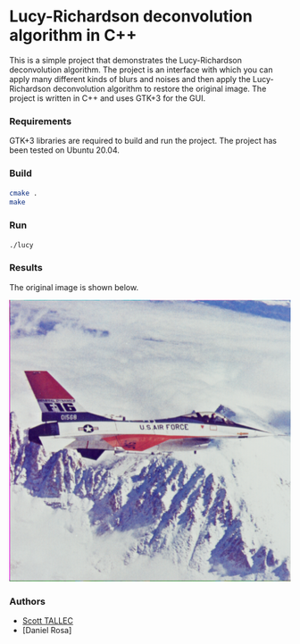# Lucy-Richardson deconvolution algorithm in C++

This is a simple project that demonstrates the Lucy-Richardson deconvolution algorithm. The project is an interface with
which you can apply many different kinds of blurs and noises and then apply the Lucy-Richardson deconvolution algorithm to
restore the original image. The project is written in C++ and uses GTK+3 for the GUI.

### Requirements

GTK+3 libraries are required to build and run the project. The project has been tested on Ubuntu 20.04.

### Build

```bash
cmake .
make
```

### Run

```bash
./lucy
```

### Results

The original image is shown below.

![Original Image](./resources/airplane.bmp)

### Authors
- [Scott TALLEC](https://github.com/TALLEC-Scott)
- [Daniel Rosa]

